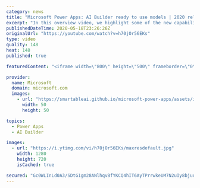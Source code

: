 ```yaml
---
category: news
title: "Microsoft Power Apps: AI Builder ready to use models | 2020 release wave 1 overview"
excerpt: "In this overview video, we highlight some of the new capabilities included in the latest update to Microsoft Power Apps, AI Builder ready to use models.     Here are the capabilities covered:   • Entity extraction helps you by identifying and extracting people, dates, places, locations, etc. from text"
publishedDateTime: 2020-05-18T23:26:26Z
originalUrl: "https://youtube.com/watch?v=h70jOr56EKs"
type: video
quality: 148
heat: 148
published: true

featuredContent: "<iframe width=\"800\" height=\"500\" frameborder=\"0\" src=\"https://www.youtube.com/embed/h70jOr56EKs\" allow=\"accelerometer; autoplay; encrypted-media; gyroscope; picture-in-picture\" allowfullscreen></iframe>"

provider:
  name: Microsoft
  domain: microsoft.com
  images:
    - url: "https://smartableai.github.io/microsoft-power-apps/assets/images/organizations/microsoft.com-50x50.jpg"
      width: 50
      height: 50

topics:
  - Power Apps
  - AI Builder

images:
  - url: "https://i.ytimg.com/vi/h70jOr56EKs/maxresdefault.jpg"
    width: 1280
    height: 720
    isCached: true

secured: "Gc0WLInLd0A3/SDtG1gm28ANlhqvBfYKCQ4hIT6AyTPrrwkeUM7N2uIy8bjuuCsu37NQamKI9D3YMw3rwo50SMqc8DCjP7yD8qZlKchCUWWFatXQQscBTEt1iZZ3xrLi8OSku4EXjXgVHBtWLWGcPowqCNfJPJUAMtYn6MFLnVVTGXBzYA0cCdiMvyEp3pa50PItE5w+buujWMXFBiroCRgJ0WnrDrekkPdgTZBJoUvpGWoaNZ1GaJuCZphUwhNfgxKEsfujf0g6d5GdBcOV6BUNXOSuDfVXpelXS4uN8jEc4DK+a1AMk/nGGqOZBnblacXCbj4vF0qv9NyFT/1JiHP4f2HM7rMy/z8HxVmFvjSgxVs5f86d72rXpLFp3RRvhLacXDryyJRdIrcohmlGjOn1X65PKDa7Gmgt88kR3tYG1sggzpHEU2AAGsdyFULo;DFqMgpwvaq3O9ivYJZ6XBQ=="
---
```


